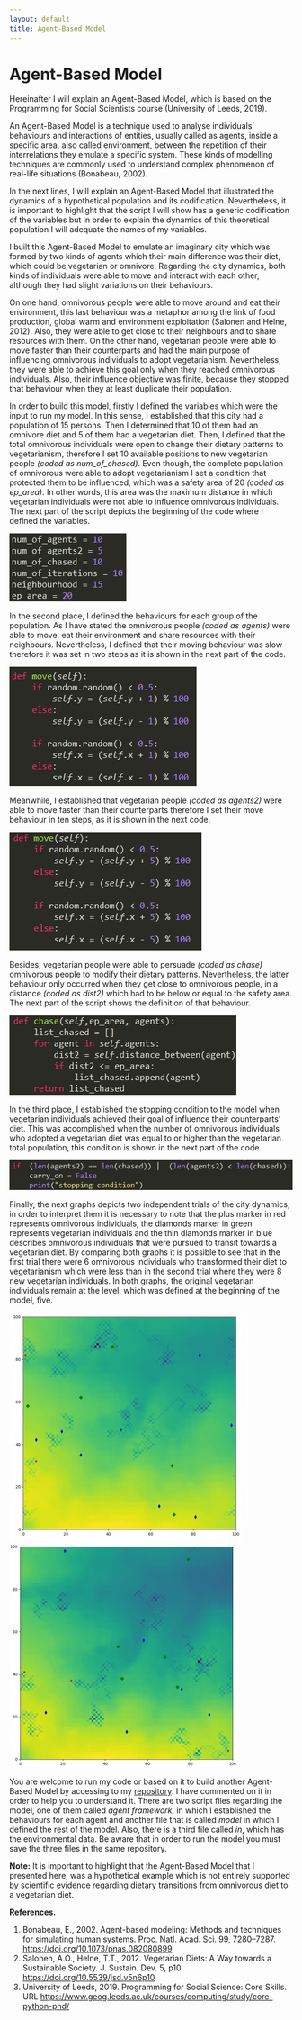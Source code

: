 ```yaml
---
layout: default 
title: Agent-Based Model
---
```

**Agent-Based Model**
======

Hereinafter I will explain an Agent-Based Model, which is based on the Programming for Social Scientists course (University of Leeds, 2019).

An Agent-Based Model is a technique used to analyse individuals’ behaviours and interactions of entities, usually called as agents, inside a specific area, also called environment, between the repetition of their interrelations they emulate a specific system. These kinds of modelling techniques are commonly used to understand complex phenomenon of real-life situations (Bonabeau, 2002).

In the next lines, I will explain an Agent-Based Model that illustrated the dynamics of a hypothetical population and its codification. Nevertheless, it is important to highlight that the script I will show has a generic codification of the variables but in order to explain the dynamics of this theoretical population I will adequate the names of my variables.

I built this Agent-Based Model to emulate an imaginary city which was formed by two kinds of agents which their main difference was their diet, which could be vegetarian or omnivore. Regarding the city dynamics, both kinds of individuals were able to move and interact with each other, although they had slight variations on their behaviours.

On one hand, omnivorous people were able to move around and eat their environment, this last behaviour was a metaphor among the link of food production, global warm and environment exploitation (Salonen and Helne, 2012). Also, they were able to get close to their neighbours and to share resources with them. On the other hand, vegetarian people were able to move faster than their counterparts and had the main purpose of influencing omnivorous individuals to adopt vegetarianism. Nevertheless, they were able to achieve this goal only when they reached omnivorous individuals. Also, their influence objective was finite, because they stopped that behaviour when they at least duplicate their population.

In order to build this model, firstly I defined the variables which were the input to run my model. In this sense, I established that this city had a population of 15 persons. Then I determined that 10 of them had an omnivore diet and 5 of them had a vegetarian diet. Then, I defined that the total omnivorous individuals were open to change their dietary patterns to vegetarianism, therefore I set 10 available positions to new vegetarian people *(coded as num_of_chased)*. Even though, the complete population of omnivorous were able to adopt vegetarianism I set a condition that protected them to be influenced, which was a safety area of 20 *(coded as ep_area)*. In other words, this area was the maximum distance in which vegetarian individuals were not able to influence omnivorous individuals. The next part of the script depicts the beginning of the code where I defined the variables.

![fig_1](/assets/fig_1.jpg)

In the second place, I defined the behaviours for each group of the population. As I have stated the omnivorous people *(coded as agents)* were able to move, eat their environment and share resources with their neighbours. Nevertheless, I defined that their moving behaviour was slow therefore it was set in two steps as it is shown in the next part of the code.

![fig_2](/assets/fig_2.jpg)

Meanwhile, I established that vegetarian people *(coded as agents2)* were able to move faster than their counterparts therefore I set their move behaviour in ten steps, as it is shown in the next code. 

![fig_3](/assets/fig_3.jpg)

Besides, vegetarian people were able to persuade *(coded as chase)* omnivorous people to modify their dietary patterns. Nevertheless, the latter behaviour only occurred when they get close to omnivorous people, in a distance *(coded as dist2)* which had to be below or equal to the safety area. The next part of the script shows the definition of that behaviour. 

![fig_4](/assets/fig_4.jpg)

In the third place, I established the stopping condition to the model when vegetarian individuals achieved their goal of influence their counterparts’ diet. This was accomplished when the number of omnivorous individuals who adopted a vegetarian diet was equal to or higher than the vegetarian total population, this condition is shown in the next part of the code.

![fig_5](/assets/fig_5.jpg)

Finally, the next graphs depicts two independent trials of the city dynamics, in order to interpret them it is necessary to note that the plus marker in red represents omnivorous individuals, the diamonds marker in green represents vegetarian individuals and the thin diamonds marker in blue describes omnivorous individuals that were pursued to transit towards a vegetarian diet. By comparing both graphs it is possible to see that in the first trial there were 6 omnivorous individuals who transformed their diet to vegetarianism which were less than in the second trial where they were 8 new vegetarian individuals. In both graphs, the original vegetarian individuals remain at the level, which was defined at the beginning of the model, five.

![fig_6](/assets/fig_6.jpg)                                                         ![fig_7](/assets/fig_7.jpg)

You are welcome to run my code or based on it to build another Agent-Based Model by accessing to my [repository](https://github.com/fernanda-ig/github.io/tree/master/repository). I have commented on it in order to help you to understand it. There are two script files regarding the model, one of them called *agent framework*, in which I established the behaviours for each agent and another file that is called *model* in which I defined the rest of the model. Also, there is a third file called *in*, which has the environmental data. Be aware that in order to run the model you must save the three files in the same repository.

**Note:** It is important to highlight that the Agent-Based Model that I presented here, was a hypothetical example which is not entirely supported by scientific evidence regarding dietary transitions from omnivorous diet to a vegetarian diet. 

**References.**
1. Bonabeau, E., 2002. Agent-based modeling: Methods and techniques for simulating human systems. Proc. Natl. Acad. Sci. 99, 7280–7287. https://doi.org/10.1073/pnas.082080899
2. Salonen, A.O., Helne, T.T., 2012. Vegetarian Diets: A Way towards a Sustainable Society. J. Sustain. Dev. 5, p10. https://doi.org/10.5539/jsd.v5n6p10
3. University of Leeds, 2019. Programming for Social Science: Core Skills. URL https://www.geog.leeds.ac.uk/courses/computing/study/core-python-phd/


